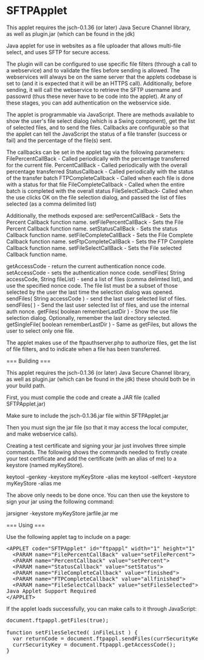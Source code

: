 SFTPApplet
==========

This applet requires the jsch-0.1.36 (or later) Java Secure Channel library, 
as well as plugin.jar (which can be found in the jdk)

Java applet for use in websites as a file uploader that allows multi-file select, and uses SFTP for secure access.

The plugin will can be configured to use specific file filters (through a call to a webservice) and to validate 
the files before sending is allowed. The webservices will always be on the same server that the applets codebase
is set to (and it is expected that it will be an HTTPS call). Additionally, before sending, it will call the webservice
to retrieve the SFTP username and passowrd (thus these never have to be code into the applet). At any of these stages, 
you can add authentication on the webservice side.

The applet is programmable via JavaScript. There are methods available to show the user's file select dialog 
(which is a Swing component), get the list of selected files, and to send the files. Callbacks are configurable so that
the applet can tell the JavaScript the status of a file transfer (success or fail) and the percentage of the file(s) sent.

The callbacks can be set in the applet tag via the following parameters:
FilePercentCallBack - Called periodically with the percentage transferred for the current file.
PercentCallBack - Called periodically with the overall percentage transferred
StatusCallback - Called periodically with the status of the transfer batch
FTPCompleteCallback - Called when each file is done with a status for that file
FileCompleteCallback - Called when the entire batch is completed with the overall status
FileSelectCallback- Called when the use clicks OK on the file selection dialog, and passed the list of files selected (as a comma delimited list)

Additionally, the methods exposed are:
setPercentCallBack - Sets the Percent Callback function name.
setFilePercentCallBack - Sets the File Percent Callback function name.
setStatusCallBack - Sets the status Callback function name.
setFileCompleteCallBack - Sets the File Complete Callback function name.
setFtpCompleteCallBack - Sets the FTP Complete Callback function name.
setFileSelectCallBack - Sets the File selected Callback function name.

getAccessCode - return the current authentication nonce code.
setAccessCode - sets the authentication nonce code.
sendFiles( String accessCode,  String fileList) - send a list of files (comma delimted list), and use the specified nonce code. The file list must be a subset of those selected by the user the last time the selection dialog was opened.
sendFiles( String accessCode ) - send the last user selected list of files.
sendFiles( ) - Send the last user selected list of files, and use the internal auth nonce.
getFiles( boolean rememberLastDir ) - Show the use file selection dialog. Optionally, remember the last directory selected.
getSingleFile( boolean rememberLastDir ) - Same as getFiles, but allows the user to select only one file.

The applet makes use of the ftpauthserver.php to authorize files, get the list of file filters, and to indicate when a file has been transferred. 


=== Building ===

This applet requires the jsch-0.1.36 (or later) Java Secure Channel library, 
as well as plugin.jar (which can be found in the jdk) these should both be in your build path. 

First, you must complie the code and create a JAR file (called SFTPApplet.jar)

Make sure to include the jsch-0.1.36.jar file within SFTPApplet.jar

Then you must sign the jar file (so that it may access the local computer, and make webservice calls).

Creating a test certificate and signing your jar just involves three simple commands. 
The following shows the commands needed to firstly create your test certificate and add 
the certificate (with an alias of me) to a keystore (named myKeyStore).

keytool -genkey -keystore myKeyStore -alias me
keytool -selfcert -keystore myKeyStore -alias me

The above only needs to be done once.
You can then use the keystore to sign your jar using the following command:

jarsigner -keystore myKeyStore jarfile.jar me

=== Using ===

Use the following applet tag to include on a page:
<pre>
&lt;APPLET code="SFTPApplet" id="ftpappl" width="1" height="1" archive="SFTPApplet.jar,jsch-0.1.36.jar" codebase='https://some.secure.server.com/' MAYSCRIPT&gt;
  &lt;PARAM name="FilePercentCallBack" value="setFilePercent"&gt;
  &lt;PARAM name="PercentCallback" value="setPercent"&gt;
  &lt;PARAM name="StatusCallback" value="setStatus"&gt;
  &lt;PARAM name="FileCompleteCallback" value="finished"&gt;
  &lt;PARAM name="FTPCompleteCallback" value="allfinished"&gt;
  &lt;PARAM name="FileSelectCallback" value="setFilesSelected"&gt;
Java Applet Support Required
&lt;/APPLET&gt;
</pre>
If the applet loads successfully, you can make calls to it through JavaScript:

<pre>
document.ftpappl.getFiles(true);

function setFilesSelected( inFileList ) {
  var returnCode = document.ftpappl.sendFiles(currSecurityKey, inFileList);
  currSecurityKey = document.ftpappl.getAccessCode();
}
</pre>
